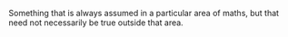 Something that is always assumed in a particular area of maths, but that
need not necessarily be true outside that area.

